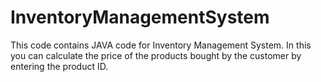 # InventoryManagementSystem
This code contains JAVA code for Inventory Management System. In this you can calculate the price of the products bought  by the customer by entering the product ID.

